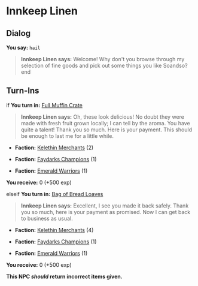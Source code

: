 # Innkeep Linen
## Dialog

**You say:** `hail`



>**Innkeep Linen says:** Welcome! Why don't you browse through my selection of fine goods and pick out some things you like Soandso?
end

## Turn-Ins





if **You turn in:** [Full Muffin Crate](/item/1839)


>**Innkeep Linen says:** Oh, these look delicious! No doubt they were made with fresh fruit grown locally; I can tell by the aroma. You have quite a talent! Thank you so much. Here is your payment. This should be enough to last me for a little while.


* __Faction:__ [Kelethin Merchants](/faction/276) (2)



* __Faction:__ [Faydarks Champions](/faction/246) (1)



* __Faction:__ [Emerald Warriors](/faction/326) (1)



 **You receive:** 0 (+500 exp)

elseif **You turn in:** [Bag of Bread Loaves](/item/1838)


>**Innkeep Linen says:** Excellent, I see you made it back safely. Thank you so much, here is your payment as promised. Now I can get back to business as usual.


* __Faction:__ [Kelethin Merchants](/faction/276) (4)



* __Faction:__ [Faydarks Champions](/faction/246) (1)



* __Faction:__ [Emerald Warriors](/faction/326) (1)



 **You receive:** 0 (+500 exp)

**This NPC *should* return incorrect items given.**
